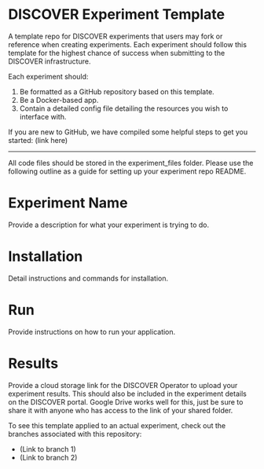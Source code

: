 # DISCOVER Experiment Template
A template repo for DISCOVER experiments that users may fork or reference when creating experiments. Each experiment should follow this template for the highest chance of success when submitting to the DISCOVER infrastructure.

Each experiment should:

1. Be formatted as a GitHub repository based on this template.
2. Be a Docker-based app.
3. Contain a detailed config file detailing the resources you wish to interface with.

If you are new to GitHub, we have compiled some helpful steps to get you started: (link here)

---

All code files should be stored in the experiment_files folder. Please use the following outline as a guide for setting up your experiment repo README.

# Experiment Name
Provide a description for what your experiment is trying to do.

# Installation
Detail instructions and commands for installation.

# Run
Provide instructions on how to run your application.

# Results
Provide a cloud storage link for the DISCOVER Operator to upload your experiment results. This should also be included in the experiment details on the DISCOVER portal. Google Drive works well for this, just be sure to share it with anyone who has access to the link of your shared folder.

To see this template applied to an actual experiment, check out the branches associated with this repository:
 - (Link to branch 1)
 - (Link to branch 2)
